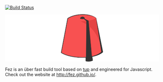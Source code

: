 [![Build Status](https://travis-ci.org/fez/fez.png?branch=master)](https://travis-ci.org/fez/fez)

![](fez.png)

Fez is an über fast build tool based on [tup][1] and engineered for Javascript. Check out the website at <http://fez.github.io/>.

[1]: http://gittup.org/tup/
